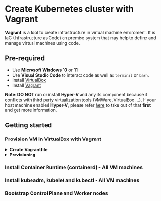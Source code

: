 # Create Kubernetes cluster with Vagrant
**Vagrant** is a tool to create infrastructure in virtual machine enviroment. It is IaC (Infrastructure as Code) on premise system that may help to define and manage virtual machines using code.

## Pre-required
- Use **Microsoft Windows 10** or **11**
- Use **Visual Studio Code** to interact code as well as ``terminal`` or ``bash``.
- Install [VirtualBox](https://www.virtualbox.org/wiki/Downloads)
- Install [Vagrant](https://developer.hashicorp.com/vagrant/downloads)

**Note: DO NOT** run or install **Hyper-V** and any its component because it conflicts with third party virtualization tools (VMWare, VirtualBox ...). If your host machine enabled **Hyper-V**, please refer [here](#bootstrap-stucking-error) to take out of that **first** and get more information.
 
## Getting started

### Provision VM in VirtualBox with Vagrant
<details><summary><b>Create Vagrantfile</b></summary>

1. Use as below code:

        # -*- mode: ruby -*-
        # vi:set ft=ruby sw=2 ts=2 sts=2:

        # Define the number of control plane (MASTER_NODE) and node (WORKER_NODE)
        NUM_MASTER_NODE = 1
        NUM_WORKER_NODE = 2

        IP_NW = "192.168.56."
        MASTER_IP_START = 1
        NODE_IP_START = 2

        # All Vagrant configuration is done below. The "2" in Vagrant.configure
        # configures the configuration version (we support older styles for
        # backwards compatibility). Please don't change it unless you know what
        # you're doing.
        Vagrant.configure("2") do |config|
        # The most common configuration options are documented and commented below.
        # For a complete reference, please see the online documentation at
        # https://docs.vagrantup.com.

        # Every Vagrant development environment requires a box. You can search for
        # boxes at https://vagrantcloud.com/search.
        # Here are some key details about the "ubuntu/bionic64" Vagrant box:
            # Operating System: Ubuntu 18.04 LTS (Bionic Beaver)
                # Ubuntu 18.04 LTS will receive security updates and bug fixes 
                # from Canonical, the company behind Ubuntu, until April 2023 
                # for desktop and server versions, and until April 2028 for 
                # server versions with Extended Security Maintenance (ESM) enabled.
            # Architecture: x86_64 (64-bit)
            # Disk Size: 10 GB
            # RAM: 2 GB
            # CPUs: 2
            # Desktop Environment: None (headless)
            # Provider: VirtualBox
        config.vm.box = "ubuntu/bionic64"

        # Disable automatic box update checking. If you disable this, then
        # boxes will only be checked for updates when the user runs
        # `vagrant box outdated`. This is not recommended.
        config.vm.box_check_update = false

        # View the documentation for the VirtualBox for more
        # information on available options.
        # https://developer.hashicorp.com/vagrant/docs/providers/virtualbox/configuration

        # Provision Control Plane
        (1..NUM_MASTER_NODE).each do |i|
            config.vm.define "kubemaster" do |node|
                node.vm.provider "virtualbox" do |vb|
                    vb.name = "kubemaster"
                    vb.memory = 2048
                    vb.cpus = 2
                    vb.gui = true
                end
                node.vm.hostname = "kubemaster"
                node.vm.network :private_network, ip: IP_NW + "#{MASTER_IP_START + i}"
            end
        end


        # Provision Nodes
        (1..NUM_WORKER_NODE).each do |i|
            config.vm.define "kubenode0#{i}" do |node|
                node.vm.provider "virtualbox" do |vb|
                    vb.name = "kubenode0#{i}"
                    vb.memory = 2048
                    vb.cpus = 2
                    vb.gui = true
                end
                node.vm.hostname = "kubenode0#{i}"
                node.vm.network :private_network, ip: IP_NW + "#{NODE_IP_START + i}"
            end
        end
        end

2. Another way, use [Vagrantfile](./Vagrantfile)

In this **Vagrantfile**, we simply specify:
- Number of virtual machines: ``NUM_MASTER_NODE``, ``NUM_WORKER_NODE``
- IP address: ``IP_NW``, ``MASTER_IP_START``, ``NODE_IP_START``
- Private networking connectivity: ``node.vm.network``
- Unique hostname: ``node.vm.hostname``
- Operating system: ``config.vm.box``
- System resources: ``vb.memory, vb.cpus``
- Open GUI of VM Machine: `vb.gui`

**Vagrantfile** use **Ruby** syntax. Refer [here](https://developer.hashicorp.com/vagrant/docs/vagrantfile) to get more information when modifying **Vagrantfile**.

</details>

<details><summary><b>Provisioning</b></summary>

Run this command

    vagrant up

##### bootstrap stucking error
In this step, we may stuck when each machine is bootstrapped.

![stucking error](/doc/images/stucking%20error.png)

These are some ways to resolve:
- Disable Hyper-V by uncheck in Windows features:

![disable hyper v](/doc/images/disable%20hyper%20v%20in%20windows%20features.png)

- Run below command in PowerShell with administrator right to disable Hyper-V completely.

        bcdedit /set hypervisorlaunchtype off

- Press "Enter" button to trigger manual in VM GUI.

- Re-install Windows and DO NOT enable **Hyper-V**.

</details>

### Install Container Runtime (containerd) - All VM machines

### Install kubeadm, kubelet and kubectl - All VM machines

### Bootstrap Control Plane and Worker nodes
